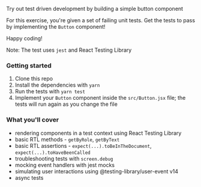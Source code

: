 Try out test driven development by building a simple button component

For this exercise, you're given a set of failing unit tests.
Get the tests to pass by implementing the `Button` component!

Happy coding!

Note: The test uses `jest` and React Testing Library

### Getting started

1. Clone this repo
2. Install the dependencies with `yarn`
3. Run the tests with `yarn test`
4. Implement your `Button` component inside the `src/Button.jsx` file; the tests will run again as you change the file

### What you'll cover

- rendering components in a test context using React Testing Library
- basic RTL methods - `getByRole`, `getByText`
- basic RTL assertions - `expect(...).toBeInTheDocument`, `expect(...).toHaveBeenCalled`
- troubleshooting tests with `screen.debug`
- mocking event handlers with jest mocks
- simulating user interactions using @testing-library/user-event v14
- async tests
